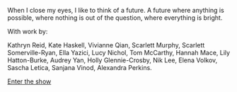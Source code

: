 <br><br>

When I close my eyes, I like to think of a future. A future where anything is possible, where nothing is out of the question, where everything is bright.

With work by: 

Kathryn Reid, Kate Haskell, Vivianne Qian, Scarlett Murphy, Scarlett Somerville-Ryan, Ella Yazici, Lucy Nichol, Tom McCarthy, Hannah Mace, Lily Hatton-Burke, Audrey Yan, Holly Glennie-Crosby, Nik Lee, Elena Volkov, Sascha Letica, Sanjana Vinod, Alexandra Perkins.

<a href="https://tewahi.com">Enter the show</a>

